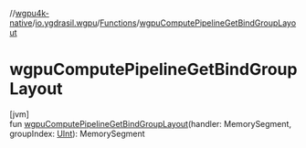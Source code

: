 //[wgpu4k-native](../../../index.md)/[io.ygdrasil.wgpu](../index.md)/[Functions](index.md)/[wgpuComputePipelineGetBindGroupLayout](wgpu-compute-pipeline-get-bind-group-layout.md)

# wgpuComputePipelineGetBindGroupLayout

[jvm]\
fun [wgpuComputePipelineGetBindGroupLayout](wgpu-compute-pipeline-get-bind-group-layout.md)(handler: MemorySegment, groupIndex: [UInt](https://kotlinlang.org/api/core/kotlin-stdlib/kotlin/-u-int/index.html)): MemorySegment
